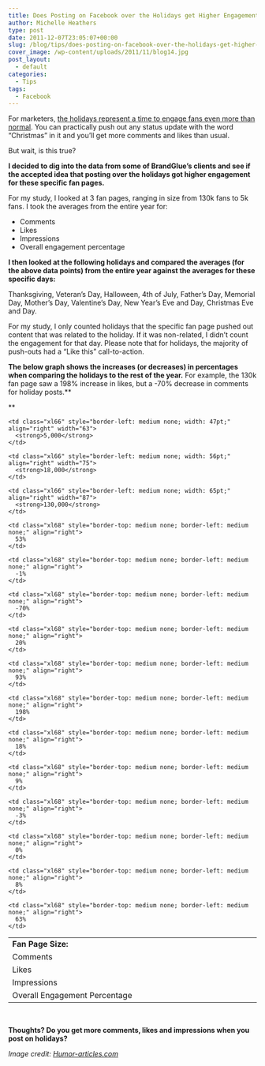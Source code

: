 ```yaml
---
title: Does Posting on Facebook over the Holidays get Higher Engagement?
author: Michelle Heathers
type: post
date: 2011-12-07T23:05:07+00:00
slug: /blog/tips/does-posting-on-facebook-over-the-holidays-get-higher-engagement
cover_image: /wp-content/uploads/2011/11/blog14.jpg
post_layout:
  - default
categories:
  - Tips
tags:
  - Facebook
---
```


For marketers, <a title="WildFire: 10 Tips for a Sharp Facebook Messaging Strategy for the Holidays" href="http://blog.wildfireapp.com/2011/11/14/10-tips-for-a-sharp-facebook-messaging-strategy-for-the-holidays/" target="_blank">the holidays represent a time to engage fans even more than normal</a>. You can practically push out any status update with the word &#8220;Christmas&#8221; in it and you&#8217;ll get more comments and likes than usual.

But wait, is this true?

**I decided to dig into the data from some of BrandGlue&#8217;s clients and see if the accepted idea that posting over the holidays got higher engagement for these specific fan pages.**

For my study, I looked at 3 fan pages, ranging in size from 130k fans to 5k fans. I took the averages from the entire year for:

- Comments
- Likes
- Impressions
- Overall engagement percentage

**I then looked at the following holidays and compared the averages (for the above data points) from the entire year against the averages for these specific days:**

Thanksgiving, Veteran&#8217;s Day, Halloween, 4th of July, Father&#8217;s Day, Memorial Day, Mother&#8217;s Day, Valentine&#8217;s Day, New Year&#8217;s Eve and Day, Christmas Eve and Day.

For my study, I only counted holidays that the specific fan page pushed out content that was related to the holiday. If it was non-related, I didn&#8217;t count the engagement for that day. Please note that for holidays, the majority of push-outs had a &#8220;Like this&#8221; call-to-action.

**The below graph shows the increases (or decreases) in percentages when comparing the holidays to the rest of the year.** For example, the 130k fan page saw a 198% increase in likes, but a -70% decrease in comments for holiday posts.\*\*

\*\*

<table border="0" width="365" cellspacing="0" cellpadding="0">
  <colgroup> <col style="width: 215pt;" width="286" /> <col style="width: 47pt;" width="63" /> <col style="width: 56pt;" width="75" /> <col style="width: 65pt;" width="87" /> </colgroup> <tr style="height: 18pt;">
    <td class="xl65" style="height: 18pt; width: 215pt;" width="286" height="24">
      <strong>Fan Page Size:</strong>
    </td>
    
    <td class="xl66" style="border-left: medium none; width: 47pt;" align="right" width="63">
      <strong>5,000</strong>
    </td>
    
    <td class="xl66" style="border-left: medium none; width: 56pt;" align="right" width="75">
      <strong>18,000</strong>
    </td>
    
    <td class="xl66" style="border-left: medium none; width: 65pt;" align="right" width="87">
      <strong>130,000</strong>
    </td>
  </tr>
  
  <tr style="height: 18pt;">
    <td class="xl67" style="height: 18pt; border-top: medium none;" height="24">
      Comments
    </td>
    
    <td class="xl68" style="border-top: medium none; border-left: medium none;" align="right">
      53%
    </td>
    
    <td class="xl68" style="border-top: medium none; border-left: medium none;" align="right">
      -1%
    </td>
    
    <td class="xl68" style="border-top: medium none; border-left: medium none;" align="right">
      -70%
    </td>
  </tr>
  
  <tr style="height: 18pt;">
    <td class="xl67" style="height: 18pt; border-top: medium none;" height="24">
      Likes
    </td>
    
    <td class="xl68" style="border-top: medium none; border-left: medium none;" align="right">
      20%
    </td>
    
    <td class="xl68" style="border-top: medium none; border-left: medium none;" align="right">
      93%
    </td>
    
    <td class="xl68" style="border-top: medium none; border-left: medium none;" align="right">
      198%
    </td>
  </tr>
  
  <tr style="height: 18pt;">
    <td class="xl67" style="height: 18pt; border-top: medium none;" height="24">
      Impressions
    </td>
    
    <td class="xl68" style="border-top: medium none; border-left: medium none;" align="right">
      18%
    </td>
    
    <td class="xl68" style="border-top: medium none; border-left: medium none;" align="right">
      9%
    </td>
    
    <td class="xl68" style="border-top: medium none; border-left: medium none;" align="right">
      -3%
    </td>
  </tr>
  
  <tr style="height: 18pt;">
    <td class="xl67" style="height: 18pt; border-top: medium none;" height="24">
      Overall Engagement Percentage
    </td>
    
    <td class="xl68" style="border-top: medium none; border-left: medium none;" align="right">
      0%
    </td>
    
    <td class="xl68" style="border-top: medium none; border-left: medium none;" align="right">
      8%
    </td>
    
    <td class="xl68" style="border-top: medium none; border-left: medium none;" align="right">
      63%
    </td>
  </tr>
</table>

&nbsp;

**Thoughts? Do you get more comments, likes and impressions when you post on holidays?**

<address>
  <em>Image credit: <a title="Bad Christmas Sweaters" href="http://www.humor-articles.com/bad-christmas-sweaters/" target="_blank">Humor-articles.com</a></em>
</address>

&nbsp;
